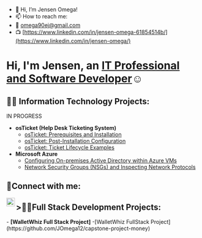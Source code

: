 - 👋 Hi, I’m Jensen Omega! 
- 📫 How to reach me:
- 📩 omega90ej@gmail.com
- 📺 [https://www.linkedin.com/in/jensen-omega-61854514b/](https://www.linkedin.com/in/jensen-omega/)

<h1>Hi, I'm Jensen, an <a href="https://www.linkedin.com/in/jensen-omega/">IT Professional and Software Developer</a>☺</h1>

<h2>👨‍💻 Information Technology Projects:</h2>


IN PROGRESS
- <b>osTicket (Help Desk Ticketing System)</b>
  - [osTicket: Prerequisites and Installation]()
  - [osTicket: Post-Installation Configuration]()
  - [osTicket: Ticket Lifecycle Examples]()
- <b>Microsoft Azure</b>
  - [Configuring On-premises Active Directory within Azure VMs]()
  - [Network Security Groups (NSGs) and Inspecting Network Protocols]()

<h2>🤳Connect with me:</h2>

[<img align="left" alt="Josh | LinkedIn" width="22px" src="https://cdn.jsdelivr.net/npm/simple-icons@v3/icons/linkedin.svg" />][linkedin]

[linkedin]: https://linkedin.com/in/Josh

<h2>>👨‍💻Full Stack Development Projects: </h2>
- <b>[WalletWhiz Full Stack Project]</b>
  -[WalletWhiz FullStack Project](https://github.com/JOmega12/capstone-project-money)

